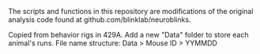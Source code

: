 The scripts and functions in this repository are modifications of the original analysis code found at github.com/blinklab/neuroblinks.

Copied from behavior rigs in 429A. Add a new "Data" folder to store each animal's runs. File name structure: Data > Mouse ID > YYMMDD
